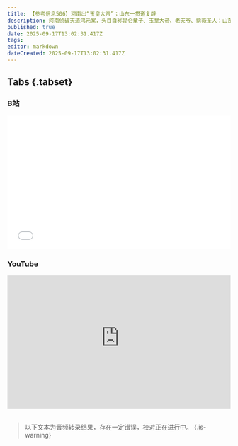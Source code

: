 ```yaml
---
title: 【参考信息506】河南出“玉皇大帝”；山东一贯道复辟
description: 河南侦破天道鸿元案，头目自称昆仑童子、玉皇大帝、老天爷、紫薇圣人；山东一贯道复辟，裹挟成员600余人，包括30多名未成年人，两案共同点是受害者因为深陷病痛折磨或家庭变故被瞄上。柳州一把手任职不到一年就升官。今年多省消防总队长被查，防火者腐败，无异于纵火。8月各线城市住房售价环比下降，不过同比降幅总体继续收窄，新房价格上涨城市从6个增加到9个。农业部明确农民可将闲置住房通过出租、入股、合作等方式盘活。
published: true
date: 2025-09-17T13:02:31.417Z
tags: 
editor: markdown
dateCreated: 2025-09-17T13:02:31.417Z
---
```


## Tabs {.tabset}
### B站
<div style="position: relative; padding: 30% 45%;">
<iframe style="position: absolute; width: 100%; height: 100%; left: 0; top: 0;" src="//player.bilibili.com/player.html?&bvid=BV1Qop4zBEin&page=1&as_wide=1&high_quality=1&danmaku=1&autoplay=0" scrolling="no" border="0" frameborder="no" framespacing="0" allowfullscreen="true"></iframe>
</div>

### YouTube
<div style="position: relative; padding: 30% 45%;">
<iframe style="position: absolute; top: 0; left: 0; width: 100%; height: 100%;" src="https://www.youtube-nocookie.com/embed/YouTubeVID" title="YouTube video player" frameborder="0" allow="accelerometer; autoplay; clipboard-write; encrypted-media; gyroscope; picture-in-picture" allowfullscreen></iframe>
</div>

## 

> 以下文本为音频转录结果，存在一定错误，校对正在进行中。
{.is-warning}
